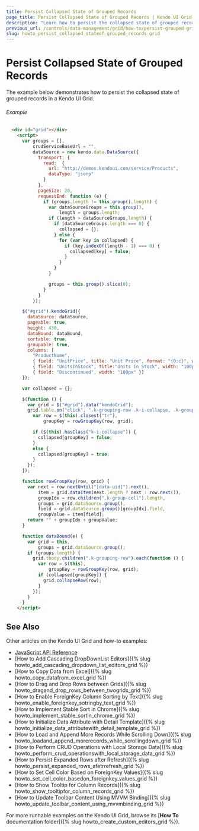 ```yaml
---
title: Persist Collapsed State of Grouped Records
page_title: Persist Collapsed State of Grouped Records | Kendo UI Grid
description: "Learn how to persist the collapsed state of grouped records in a Kendo UI Grid."
previous_url: /controls/data-management/grid/how-to/persist-grouped-grid-collapsed-details-state
slug: howto_persist_collapsed_stateof_grouped_records_grid
---
```


# Persist Collapsed State of Grouped Records

The example below demonstrates how to persist the collapsed state of grouped records in a Kendo UI Grid.

###### Example

```html
  <div id="grid"></div>
    <script>
      var groups = [],
          crudServiceBaseUrl = "",
          dataSource = new kendo.data.DataSource({
            transport: {
              read:  {
                url: "http://demos.kendoui.com/service/Products",
                dataType: "jsonp"
              }
            },
            pageSize: 20,
            requestEnd: function (e) {
              if (groups.length != this.group().length) {
                var dataSourceGroups = this.group(),
                    length = groups.length;
                if (length > dataSourceGroups.length) {
                  if (dataSourceGroups.length === 0) {
                    collapsed = {};
                  } else {                        
                    for (var key in collapsed) {                            
                      if (key.indexOf(length - 1) === 0) {
                        collapsed[key] = false;
                      }
                    }
                  }
                }

                groups = this.group().slice(0);
              }
            }
          });

      $("#grid").kendoGrid({
        dataSource: dataSource,
        pageable: true,
        height: 430,
        dataBound: dataBound,
        sortable: true,
        groupable: true,
        columns: [
          "ProductName",
          { field: "UnitPrice", title: "Unit Price", format: "{0:c}", width: "100px" },
          { field: "UnitsInStock", title:"Units In Stock", width: "100px" },
          { field: "Discontinued", width: "100px" }]
      });

      var collapsed = {};

      $(function () {
        var grid = $("#grid").data("kendoGrid");
        grid.table.on("click", ".k-grouping-row .k-i-collapse, .k-grouping-row .k-i-expand", function (e) {
          var row = $(this).closest("tr"),
              groupKey = rowGroupKey(row, grid);

          if ($(this).hasClass("k-i-collapse")) {
            collapsed[groupKey] = false;
          }
          else {
            collapsed[groupKey] = true;
          }
        });
      });

      function rowGroupKey(row, grid) {
        var next = row.nextUntil("[data-uid]").next(),
            item = grid.dataItem(next.length ? next : row.next()),
            groupIdx = row.children(".k-group-cell").length,
            groups = grid.dataSource.group(),
            field = grid.dataSource.group()[groupIdx].field,
            groupValue = item[field];
        return "" + groupIdx + groupValue;
      }

      function dataBound(e) {
        var grid = this,
            groups = grid.dataSource.group();
        if (groups.length) {
          grid.tbody.children(".k-grouping-row").each(function () {
            var row = $(this),
                groupKey = rowGroupKey(row, grid);
            if (collapsed[groupKey]) {
              grid.collapseRow(row);
            }
          });
        }
      }  
    </script>  
```

## See Also

Other articles on the Kendo UI Grid and how-to examples:

* [JavaScript API Reference](/api/javascript/ui/grid)
* [How to Add Cascading DropDownList Editors]({% slug howto_add_cascading_dropdown_list_editors_grid %})
* [How to Copy Data from Excel]({% slug howto_copy_datafrom_excel_grid %})
* [How to Drag and Drop Rows between Grids]({% slug howto_dragand_drop_rows_between_twogrids_grid %})
* [How to Enable ForeignKey Column Sorting by Text]({% slug howto_enable_foreignkey_sotringby_text_grid %})
* [How to Implement Stable Sort in Chrome]({% slug howto_implement_stable_sortin_chrome_grid %})
* [How to Initialize Data Attribute with Detail Template]({% slug howto_initialize_data_attributewith_detail_template_grid %})
* [How to Load and Append More Records While Scrolling Down]({% slug howto_loadand_append_morerecords_while_scrollingdown_grid %})
* [How to Perform CRUD Operations with Local Storage Data]({% slug howto_perform_crud_operationswith_local_storage_data_grid %})
* [How to Persist Expanded Rows after Refresh]({% slug howto_persist_expanded_rows_afetrrefresh_grid %})
* [How to Set Cell Color Based on ForeignKey Values]({% slug howto_set_cell_color_basedon_foreignkey_values_grid %})
* [How to Show Tooltip for Column Records]({% slug howto_show_tooltipfor_column_records_grid %})
* [How to Update Toolbar Content Using MVVM Binding]({% slug howto_update_toolbar_content_using_mvvmbinding_grid %})

For more runnable examples on the Kendo UI Grid, browse its [**How To** documentation folder]({% slug howto_create_custom_editors_grid %}).
